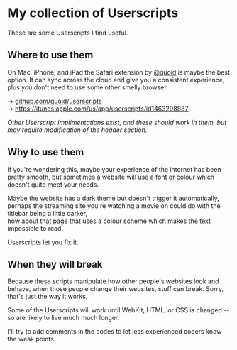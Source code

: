 # My collection of Userscripts
These are some Userscripts I find useful.

## Where to use them
On Mac, iPhone, and iPad the Safari extension by [@quoid](https://github.com/quoid) is maybe the best option. It can sync across the cloud and give you a consistent experience, plus you don't need to use some other smelly browser.

→ [github.com/quoid/userscripts](https://github.com/quoid/userscripts)  
→ https://itunes.apple.com/us/app/userscripts/id1463298887

*Other Userscript implimentations exist, and these should work in them, but may require modification of the header section.*


## Why to use them
If you're wondering this, maybe your experience of the internet has been pretty smooth, but sometimes a website will use a font or colour which doesn't quite meet your needs.

Maybe the website has a dark theme but doesn't trigger it automatically,  
perhaps the streaming site you're watching a movie on could do with the titlebar being a little darker,  
how about that page that uses a colour scheme which makes the text impossible to read.

Userscripts let you fix it.


## When they will break
Because these scripts manipulate how other people's websites look and behave, when those people change their websites, stuff can break. Sorry, that's just the way it works.

Some of the Userscripts will work until WebKit, HTML, or CSS is changed -- so are likely to live much much longer.

I'll try to add comments in the codes to let less experienced coders know the weak points.
